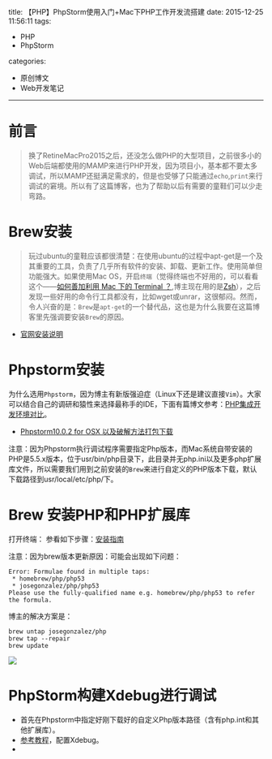 title: 【PHP】PhpStorm使用入门+Mac下PHP工作开发流搭建
date: 2015-12-25 11:56:11
tags:

 - PHP
 - PhpStorm

categories:

 - 原创博文
 - Web开发笔记

---


# 前言 #

> 换了RetineMacPro2015之后，还没怎么做PHP的大型项目，之前很多小的Web后端都使用的MAMP来进行PHP开发，因为项目小，基本都不要太多调试，所以MAMP还挺满足需求的，但是也受够了只能通过`echo`,`print`来行调试的窘境。所以有了这篇博客，也为了帮助以后有需要的童鞋们可以少走弯路。
<!--more-->


# Brew安装 #
>玩过ubuntu的童鞋应该都很清楚：在使用ubuntu的过程中apt-get是一个及其重要的工具，负责了几乎所有软件的安装、卸载、更新工作。使用简单但功能强大。如果使用Mac OS，开启`终端`（觉得终端也不好用的，可以看看这个——[如何善加利用 Mac 下的 Terminal ？](https://www.zhihu.com/question/29442452),博主现在用的是[Zsh](https://github.com/robbyrussell/oh-my-zsh)），之后发现一些好用的命令行工具都没有，比如wget或unrar，这很郁闷。然而，令人兴奋的是：`Brew`是`apt-get`的一个替代品，这也是为什么我要在这篇博客里先强调要安装`Brew`的原因。

- [官网安装说明](http://brew.sh/index_zh-cn.html)






# Phpstorm安装 #

为什么选用`Phpstorm`，因为博主有新版强迫症（Linux下还是建议直接`Vim`）。大家可以结合自己的调研和猿性来选择最称手的IDE，下面有篇博文参考：[PHP集成开发环境对比](http://www.cnblogs.com/lishiyun19/p/4297791.html)。

- [Phpstorm10.0.2 for OSX 以及破解方法打包下载](http://pan.baidu.com/s/1gdWJJXL)


注意：因为Phpstorm执行调试程序需要指定Php版本，而Mac系统自带安装的PHP是5.5.x版本，位于usr/bin/php目录下，此目录并无php.ini以及更多php扩展库文件，所以需要我们用到之前安装的`Brew`来进行自定义的PHP版本下载，默认下载路径到usr/local/etc/php/下。


# Brew 安装PHP和PHP扩展库


打开终端：
参看如下步骤：[安装指南](http://www.phperz.com/article/14/0819/18934.html)

注意：因为brew版本更新原因：可能会出现如下问题：

```
Error: Formulae found in multiple taps:
 * homebrew/php/php53
 * josegonzalez/php/php53
Please use the fully-qualified name e.g. homebrew/php/php53 to refer the formula.
```

博主的解决方案是：

```
brew untap josegonzalez/php
brew tap --repair
brew update

```

![](http://7xi6qz.com1.z0.glb.clouddn.com/djlBlogbrew_fix_bug.png)




# PhpStorm构建Xdebug进行调试

- 首先在Phpstorm中指定好刚下载好的自定义Php版本路径（含有php.int和其他扩展库）。
- [参考教程](http://www.cnblogs.com/lishiyun19/p/4470086.html)，配置Xdebug。
- 









